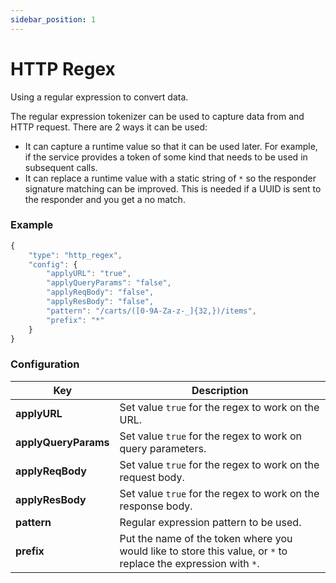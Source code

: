 ```yaml
---
sidebar_position: 1
---
```


# HTTP Regex

Using a regular expression to convert data.

The regular expression tokenizer can be used to capture data from and HTTP request. There are 2 ways it can be used:

* It can capture a runtime value so that it can be used later. For example, if the service provides a token of some kind that needs to be used in subsequent calls.
* It can replace a runtime value with a static string of `*` so the responder signature matching can be improved. This is needed if a UUID is sent to the responder and you get a no match.

### Example

```javascript
{
	"type": "http_regex",
	"config": {
		"applyURL": "true",
		"applyQueryParams": "false",
		"applyReqBody": "false",
		"applyResBody": "false",
		"pattern": "/carts/([0-9A-Za-z-_]{32,})/items",
		"prefix": "*"
	}
}
```

### **Configuration**

| Key                  | Description                                                                                                    |
| -------------------- | -------------------------------------------------------------------------------------------------------------- |
| **applyURL**         | Set value `true` for the regex to work on the URL.                                                             |
| **applyQueryParams** | Set value `true` for the regex to work on query parameters.                                                    |
| **applyReqBody**     | Set value `true` for the regex to work on the request body.                                                    |
| **applyResBody**     | Set value `true` for the regex to work on the response body.                                                   |
| **pattern**          | Regular expression pattern to be used.                                                                         |
| **prefix**           | Put the name of the token where you would like to store this value, or `*` to replace the expression with `*`. |

